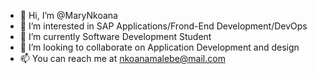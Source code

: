 - 👋 Hi, I’m @MaryNkoana
- 👀 I’m interested in SAP Applications/Frond-End Development/DevOps
- 🌱 I’m currently Software Development Student
- 💞️ I’m looking to collaborate on Application Development and design
- 📫 You can reach me at nkoanamalebe@mail.com

<!---
MaryNkoana01/MaryNkoana01 is a ✨ special ✨ repository because its `README.md` (this file) appears on your GitHub profile.
You can click the Preview link to take a look at your changes.
--->
